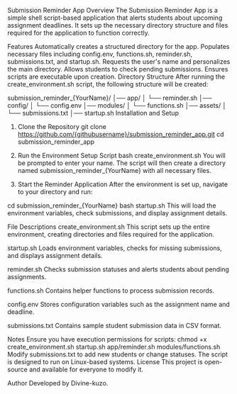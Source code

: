 Submission Reminder App
Overview
The Submission Reminder App is a simple shell script-based application that alerts students about upcoming assignment deadlines. It sets up the necessary directory structure and files required for the application to function correctly.

Features
Automatically creates a structured directory for the app.
Populates necessary files including config.env, functions.sh, reminder.sh, submissions.txt, and startup.sh.
Requests the user's name and personalizes the main directory.
Allows students to check pending submissions.
Ensures scripts are executable upon creation.
Directory Structure
After running the create_environment.sh script, the following structure will be created:

submission_reminder_{YourName}/
│── app/
│   └── reminder.sh
│── config/
│   └── config.env
│── modules/
│   └── functions.sh
│── assets/
│   └── submissions.txt
│── startup.sh
Installation and Setup
1. Clone the Repository
git clone https://github.com/{githubusername}/submission_reminder_app.git
cd submission_reminder_app
2. Run the Environment Setup Script
bash create_environment.sh
You will be prompted to enter your name. The script will then create a directory named submission_reminder_{YourName} with all necessary files.

3. Start the Reminder Application
After the environment is set up, navigate to your directory and run:

cd submission_reminder_{YourName}
bash startup.sh
This will load the environment variables, check submissions, and display assignment details.

File Descriptions
create_environment.sh
This script sets up the entire environment, creating directories and files required for the application.

startup.sh
Loads environment variables, checks for missing submissions, and displays assignment details.

reminder.sh
Checks submission statuses and alerts students about pending assignments.

functions.sh
Contains helper functions to process submission records.

config.env
Stores configuration variables such as the assignment name and deadline.

submissions.txt
Contains sample student submission data in CSV format.

Notes
Ensure you have execution permissions for scripts:
chmod +x create_environment.sh startup.sh app/reminder.sh modules/functions.sh
Modify submissions.txt to add new students or change statuses.
The script is designed to run on Linux-based systems.
License
This project is open-source and available for everyone to modify it.

Author
Developed by Divine-kuzo.
